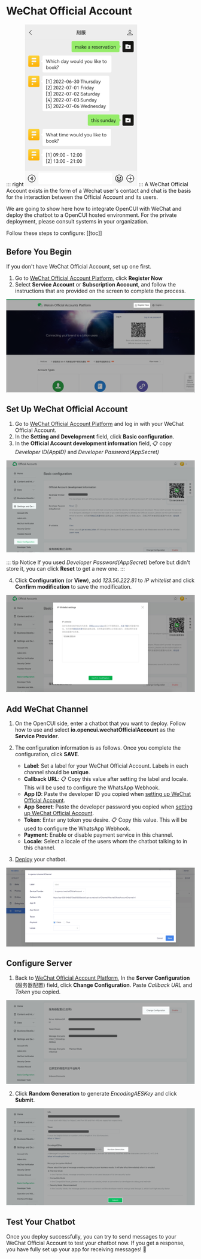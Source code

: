 # WeChat Official Account
::: right
![test](/images/channelConfig/wechat/test.png)
:::
A WeChat Official Account exists in the form of a Wechat user's contact and chat is the basis for the interaction between the Official Account and its users.

We are going to show here how to integrate OpenCUI with WeChat and deploy the chatbot to a OpenCUI hosted environment. For the private deployment, please consult systems in your organization.

Follow these steps to configure:
[[toc]]

## Before You Begin
If you don't have WeChat Official Account, set up one first.
1. Go to [WeChat Official Account Platform](https://mp.weixin.qq.com/?lang=en_US&token=), click **Register Now**
2. Select **Service Account** or **Subscription Account**, and follow the instructions that are provided on the screen to complete the process.

![register](/images/channelConfig/wechat/register.png)

## Set Up WeChat Official Account
1. Go to [WeChat Official Account Platform](https://mp.weixin.qq.com) and log in with your WeChat Official Account.
2. In the **Setting and Development** field, click **Basic configuration**.
3. In the **Official Account development information** field, :clipboard: copy *Developer ID(AppID)* and *Developer Password(AppSecret)*

![set up wechat official account](/images/channelConfig/wechat/set-up-account.png)


::: tip Notice
If you used *Developer Password(AppSecret)* before but didn't store it, you can click **Reset** to get a new one.
:::

4. Click **Configuration** (or **View**), add *123.56.222.81* to *IP whitelist* and click **Confirm modification** to save the modification.

![config whitelist](/images/channelConfig/wechat/config-whitelist.png)

## Add WeChat Channel
1. On the OpenCUI side, enter a chatbot that you want to deploy. Follow how to use and select **io.opencui.wechatOfficialAccount** as the **Service Provider**.
2. The configuration information is as follows. Once you complete the configuration, click **SAVE**.
   
   - **Label**: Set a label for your WeChat Official Account. Labels in each channel should be **unique**.
   - **Callback URL**: :clipboard: Copy this value after setting the label and locale. This will be used to configure the WhatsApp Webhook.
   - **App ID**: Paste the developer ID you copied when [setting up WeChat Official Account](#set-up-wechat-official-account).
   - **App Secret**: Paste the developer password you copied when [setting up WeChat Official Account](#set-up-wechat-official-account).
   - **Token**: Enter any token you desire. :clipboard: Copy this value. This will be used to configure the WhatsApp Webhook.
   - **Payment**: Enable or disable payment service in this channel.
   - **Locale**: Select a locale of the users whom the chatbot talking to in this channel.
3. [Deploy](../platform/deployment.md) your chatbot.
   
![add channel](/images/channelConfig/wechat/add-channel.png)

## Configure Server

1. Back to [WeChat Official Account Platform](https://mp.weixin.qq.com), In the **Server Configuration** (服务器配置) field, click **Change Configuration**. Paste *Callback URL* and *Token* you copied.

![config server](/images/channelConfig/wechat/config-server.png)

2. Click **Random Generation** to generate *EncodingAESKey* and click **Submit**.

![generate key](/images/channelConfig/wechat/generate-key.png)

## Test Your Chatbot

Once you deploy successfully, you can try to send messages to your WeChat Official Account to test your chatbot now. If you get a response, you have fully set up your app for receiving messages! :tada:
